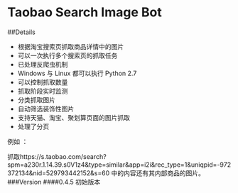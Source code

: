 # Taobao Search Image Bot


##Details
+ 根据淘宝搜索页抓取商品详情中的图片
+ 可以一次执行多个搜索页的抓取任务
+ 已处理反爬虫机制
+ Windows 与 Linux 都可以执行 Python 2.7
+ 可以控制抓取数量
+ 抓取阶段实时监测
+ 分类抓取图片
+ 自动筛选装饰性图片
+ 支持天猫、淘宝、聚划算页面的图片抓取
+ 处理了分页   


例如 ：

抓取https://s.taobao.com/search?spm=a230r.1.14.39.s0V1z4&type=similar&app=i2i&rec_type=1&uniqpid=-972372134&nid=529793442152&s=60
中的内容还有其内部商品的图片。
###Version
####0.4.5
初始版本 

